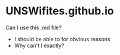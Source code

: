 # UNSWifites.github.io

Can I use this .md file?
- I should be able to for obvious reasons
- Why can't I exactly?
